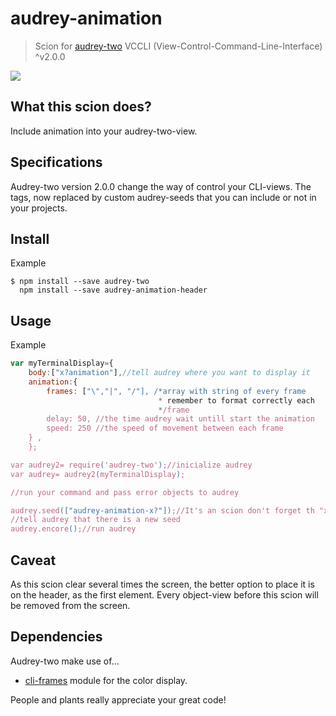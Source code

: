 # audrey-animation

> Scion for [audrey-two](https://www.npmjs.com/package/audrey-two) VCCLI (View-Control-Command-Line-Interface) ^v2.0.0

![](https://raw.githubusercontent.com/llucbrell/audrey-images/master/captura.gif) 

## What this scion does?

Include animation into your audrey-two-view.

## Specifications

Audrey-two version 2.0.0 change the way of control your CLI-views. The tags, now replaced by custom audrey-seeds that you can include or not in your projects.

## Install

Example
```
$ npm install --save audrey-two
  npm install --save audrey-animation-header
```
## Usage

Example

```js
var myTerminalDisplay={
	body:["x?animation"],//tell audrey where you want to display it
	animation:{
		frames: ["\","|", "/"], /*array with string of every frame
		                         * remember to format correctly each 
		                         */frame
		delay: 50, //the time audrey wait untill start the animation
		speed: 250 //the speed of movement between each frame
	} ,
	};

var audrey2= require('audrey-two');//inicialize audrey
var audrey= audrey2(myTerminalDisplay);

//run your command and pass error objects to audrey

audrey.seed(["audrey-animation-x?"]);//It's an scion don't forget th "x"
//tell audrey that there is a new seed
audrey.encore();//run audrey
```

## Caveat

As this scion clear several times the screen, the better option to place it is on the header, as the first element. Every object-view before this scion will be removed from the screen.

## Dependencies

Audrey-two make use of...
  
* [cli-frames](https://www.npmjs.com/package/cli-frames) module for the color display.

People and plants really appreciate your great code!
